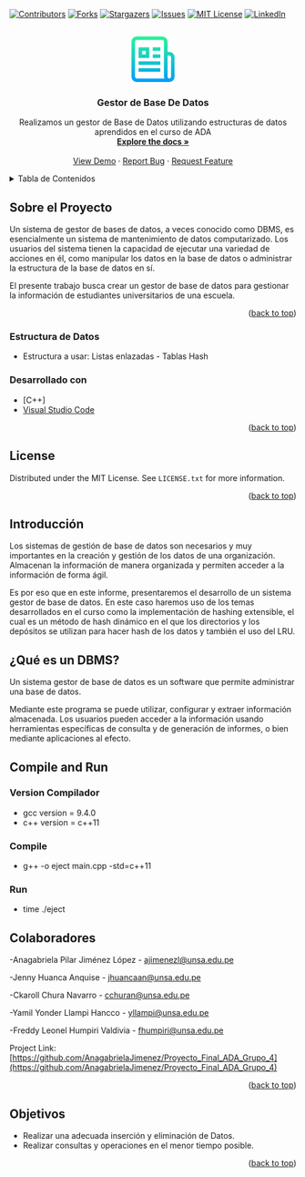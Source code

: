 <div id="top"></div>
<!--
*** Thanks for checking out the Best-README-Template. If you have a suggestion
*** that would make this better, please fork the repo and create a pull request
*** or simply open an issue with the tag "enhancement".
*** Don't forget to give the project a star!
*** Thanks again! Now go create something AMAZING! :D
-->



<!-- PROJECT SHIELDS -->
<!--
*** I'm using markdown "reference style" links for readability.
*** Reference links are enclosed in brackets [ ] instead of parentheses ( ).
*** See the bottom of this document for the declaration of the reference variables
*** for contributors-url, forks-url, etc. This is an optional, concise syntax you may use.
*** https://www.markdownguide.org/basic-syntax/#reference-style-links
-->
[![Contributors][contributors-shield]][contributors-url]
[![Forks][forks-shield]][forks-url]
[![Stargazers][stars-shield]][stars-url]
[![Issues][issues-shield]][issues-url]
[![MIT License][license-shield]][license-url]
[![LinkedIn][linkedin-shield]][linkedin-url]



<!-- PROJECT LOGO -->
<br />
<div align="center">
  <a href="https://github.com/AnagabrielaJimenez/Proyecto_Final_ADA_Grupo_4">
    <img src="images/logo.png" alt="Logo" width="80" height="80">
  </a>

<h3 align="center">Gestor de Base De Datos</h3>

  <p align="center">
    Realizamos un gestor de Base de Datos utilizando estructuras de datos aprendidos en el curso de ADA
    <br />
    <a href="https://github.com/AnagabrielaJimenez/Proyecto_Final_ADA_Grupo_4"><strong>Explore the docs »</strong></a>
    <br />
    <br />
    <a href="https://github.com/AnagabrielaJimenez/Proyecto_Final_ADA_Grupo_4">View Demo</a>
    ·
    <a href="https://github.com/AnagabrielaJimenez/Proyecto_Final_ADA_Grupo_4/issues">Report Bug</a>
    ·
    <a href="https://github.com/AnagabrielaJimenez/Proyecto_Final_ADA_Grupo_4/issues">Request Feature</a>
  </p>
</div>



<!-- TABLE OF CONTENTS -->
<details>
  <summary>Tabla de Contenidos</summary>
  <ol>
    <li>
      <a href="#about-the-project">Sobre el Proyecto</a>
      <ul>
        <li><a href="#built-with">Desarrollado Con</a></li>
      </ul>
    </li>
    <li>
      <a href="#getting-started">Comenzando</a>
      <ul>
        <li><a href="#prerequisites">Prerrequisitos</a></li>
        <li><a href="#installation">Instalación</a></li>
      </ul>
    </li>
    <li><a href="#usage">Usos</a></li>
    <!--<li><a href="#roadmap">Roadmap</a></li>-->
    <li><a href="#contributing">Contribuciones</a></li>
    <li><a href="#license">License</a></li>
    <li><a href="#contact">Contact</a></li>
    <!--<li><a href="#acknowledgments">Acknowledgments</a></li>-->
  </ol>
</details>



<!-- ABOUT THE PROJECT -->

## Sobre el Proyecto

<!--[![Product Name Screen Shot][product-screenshot]](https://example.com)-->

<!--Descripción-->
<p>Un sistema de gestor de bases de datos, a veces conocido como DBMS, es esencialmente un sistema de mantenimiento de datos computarizado. Los usuarios del sistema tienen la capacidad de ejecutar una variedad de acciones en él, como manipular los datos en la base de datos o administrar la estructura de la base de datos en sí. </p>
<p>El presente trabajo busca crear un gestor de base de datos para gestionar la información de estudiantes universitarios de una escuela. </p>


<p align="right">(<a href="#top">back to top</a>)</p>

### Estructura de Datos
<ul>
  <li>Estructura a usar: Listas enlazadas - Tablas Hash</li>
</ul>

### Desarrollado con

* [C++]
* [Visual Studio Code](https://code.visualstudio.com/)

<p align="right">(<a href="#top">back to top</a>)</p>



<!-- GETTING STARTED
## Getting Started

This is an example of how you may give instructions on setting up your project locally.
To get a local copy up and running follow these simple example steps.

### Prerequisites

This is an example of how to list things you need to use the software and how to install them.
* npm
  ```sh
  npm install npm@latest -g
  ```

### Installation

1. Get a free API Key at [https://example.com](https://example.com)
2. Clone the repo
   ```sh
   git clone https://github.com/github_username/repo_name.git
   ```
3. Install NPM packages
   ```sh
   npm install
   ```
4. Enter your API in `config.js`
   ```js
   const API_KEY = 'ENTER YOUR API';
   ```

<p align="right">(<a href="#top">back to top</a>)</p>-->



<!-- USAGE EXAMPLES
## Usage

Use this space to show useful examples of how a project can be used. Additional screenshots, code examples and demos work well in this space. You may also link to more resources.

_For more examples, please refer to the [Documentation](https://example.com)_

<p align="right">(<a href="#top">back to top</a>)</p> -->



<!-- ROADMAP
## Roadmap

- [ ] Feature 1
- [ ] Feature 2
- [ ] Feature 3
    - [ ] Nested Feature

See the [open issues](https://github.com/github_username/repo_name/issues) for a full list of proposed features (and known issues).

<p align="right">(<a href="#top">back to top</a>)</p>-->



<!-- CONTRIBUTING
## Contributing

Contributions are what make the open source community such an amazing place to learn, inspire, and create. Any contributions you make are **greatly appreciated**.

If you have a suggestion that would make this better, please fork the repo and create a pull request. You can also simply open an issue with the tag "enhancement".
Don't forget to give the project a star! Thanks again!

1. Fork the Project
2. Create your Feature Branch (`git checkout -b feature/AmazingFeature`)
3. Commit your Changes (`git commit -m 'Add some AmazingFeature'`)
4. Push to the Branch (`git push origin feature/AmazingFeature`)
5. Open a Pull Request

<p align="right">(<a href="#top">back to top</a>)</p> -->



<!-- LICENSE -->
## License

Distributed under the MIT License. See `LICENSE.txt` for more information.

<p align="right">(<a href="#top">back to top</a>)</p>


<!--Introduction-->
## Introducción
Los sistemas de gestión de base de datos son necesarios y muy importantes en la creación y gestión de los datos de una organización. Almacenan la información de manera organizada y permiten acceder a la información de forma ágil.

Es por eso que en este informe, presentaremos el desarrollo de un sistema gestor de base de datos. En este caso haremos uso de los temas desarrollados en el curso como la implementación de hashing extensible, el cual es un método de hash dinámico en el que los directorios y los depósitos se utilizan para hacer hash de los datos y también el uso del LRU.

## ¿Qué es un DBMS?
Un sistema gestor de base de datos es un software que permite administrar una base de datos.

Mediante este programa se puede utilizar, configurar y extraer información almacenada. Los usuarios pueden acceder a la información usando herramientas específicas de consulta y de generación de informes, o bien mediante aplicaciones al efecto.


<!--Compile and Run-->
## Compile and Run
### Version Compilador
- gcc version = 9.4.0
- c++ version = c++11

### Compile
- g++ -o eject main.cpp -std=c++11

### Run
- time ./eject


<!-- CONTACT -->
## Colaboradores

-Anagabriela Pilar Jiménez López - ajimenezl@unsa.edu.pe

-Jenny Huanca Anquise - jhuancaan@unsa.edu.pe

-Ckaroll Chura Navarro - cchuran@unsa.edu.pe

-Yamil Yonder Llampi Hancco - yllampi@unsa.edu.pe

-Freddy Leonel Humpiri Valdivia - fhumpiri@unsa.edu.pe

Project Link: [https://github.com/AnagabrielaJimenez/Proyecto_Final_ADA_Grupo_4](https://github.com/AnagabrielaJimenez/Proyecto_Final_ADA_Grupo_4)

<p align="right">(<a href="#top">back to top</a>)</p>



<!-- ACKNOWLEDGMENTS -->
## Objetivos

* Realizar una adecuada inserción y eliminación de Datos.
* Realizar consultas y operaciones en el menor tiempo posible.

<p align="right">(<a href="#top">back to top</a>)</p>



<!-- MARKDOWN LINKS & IMAGES -->
<!-- https://www.markdownguide.org/basic-syntax/#reference-style-links -->
[contributors-shield]: https://img.shields.io/github/contributors/AnagabrielaJimenez/Proyecto_Final_ADA_Grupo_4.svg?style=for-the-badge
[contributors-url]: https://github.com/AnagabrielaJimenez/Proyecto_Final_ADA_Grupo_4/graphs/contributors
[forks-shield]: https://img.shields.io/github/forks/AnagabrielaJimenez/Proyecto_Final_ADA_Grupo_4.svg?style=for-the-badge
[forks-url]: https://github.com/AnagabrielaJimenez/Proyecto_Final_ADA_Grupo_4/network/members
[stars-shield]: https://img.shields.io/github/stars/AnagabrielaJimenez/Proyecto_Final_ADA_Grupo_4.svg?style=for-the-badge
[stars-url]: https://github.com/AnagabrielaJimenez/Proyecto_Final_ADA_Grupo_4/stargazers
[issues-shield]: https://img.shields.io/github/issues/AnagabrielaJimenez/Proyecto_Final_ADA_Grupo_4.svg?style=for-the-badge
[issues-url]: https://github.com/AnagabrielaJimenez/Proyecto_Final_ADA_Grupo_4/issues
[license-shield]: https://img.shields.io/github/license/AnagabrielaJimenez/Proyecto_Final_ADA_Grupo_4.svg?style=for-the-badge
[license-url]: https://github.com/AnagabrielaJimenez/Proyecto_Final_ADA_Grupo_4/blob/master/LICENSE.txt
[linkedin-shield]: https://img.shields.io/badge/-LinkedIn-black.svg?style=for-the-badge&logo=linkedin&colorB=555
[linkedin-url]: https://linkedin.com/in/linkedin_AnagabrielaJimenez
[product-screenshot]: images/screenshot.png

